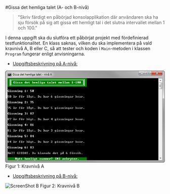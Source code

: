 #Gissa det hemliga talet (A- och B-nivå)

> "Skriv färdigt en påbörjad konsolapplikation där användaren ska ha sju försök på sig att gissa ett hemligt tal i det slutna intervallet mellan 1 och 100."

I denna uppgift ska du slutföra ett påbörjat projekt med fördefinierad testfunktionalitet. En klass saknas, vilken du ska implementera på vald kravnivå A, B eller C, så att tester och koden i ```Main```-metoden i klassen ```Program``` fungerar enligt anvisningarna.

- [Uppgiftsbeskrivning på A-nivå:](a-level/)

![ScreenShot A](images/a-images/numberGuessingGameA.png)
Figur 1: Kravnivå A

- [Uppgiftsbeskrivning på B-nivå:](b-level/)

![ScreenShot B](XXX.png)
Figur 2: Kravnivå B

